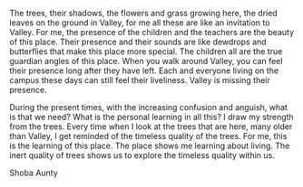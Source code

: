 The trees, their shadows, the flowers and grass growing here, the dried leaves on the ground in Valley, for me all these are like an invitation to Valley. For me, the presence of the children and the teachers are the beauty of this place. Their presence and their sounds are like dewdrops and butterflies that make this place more special. The children all are the true guardian angles of this place. When you walk around Valley, you can feel their presence long after they have left. Each and everyone living on the campus these days can still feel their liveliness. Valley is missing their presence. 

During the present times, with the increasing confusion and anguish, what is that we need? What is the personal learning in all this? I draw my strength from the trees. Every time when I look at the trees that are here, many older than Valley, I get reminded of the timeless quality of the trees. For me, this is the learning of this place. The place shows me learning about living. The inert quality of trees shows us to explore the timeless quality within us.  

Shoba Aunty